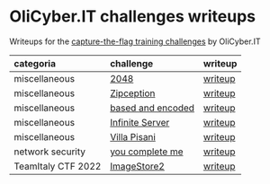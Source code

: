 # OliCyber.IT challenges writeups

Writeups for the [capture-the-flag training challenges](https://training.olicyber.it/challenges) by OliCyber.IT


| categoria          | challenge                                                                                       | writeup                                       |
| :----------------- | :---------------------------------------------------------------------------------------------- | :-------------------------------------------- | 
| miscellaneous      | [2048](https://training.olicyber.it/challenges#challenge-31)                                    | [writeup](Miscellaneous/2048.py)              |
| miscellaneous      | [Zipception](https://training.olicyber.it/challenges#challenge-9)                               | [writeup](Miscellaneous/zipception.py)        |
| miscellaneous      | [based and encoded](https://training.olicyber.it/challenges#challenge-11)                       | [writeup](Miscellaneous/based-and-encoded.py) |
| miscellaneous      | [Infinite Server](https://training.olicyber.it/challenges#challenge-10)                         | [writeup](Miscellaneous/infinite-server.py)   |
| miscellaneous      | [Villa Pisani](https://training.olicyber.it/challenges#challenge-3)                             | [writeup](Miscellaneous/villa-pisani.py)      |
| network security   | [you complete me](https://training.olicyber.it/challenges#challenge-28)                         | [writeup](Network-Security/you-complete-me.py)|
| TeamItaly CTF 2022 | [ImageStore2](https://training.olicyber.it/challenges#challenge-316)                            |  [writeup](teamitaly-2022/imagestore2.py)     |
